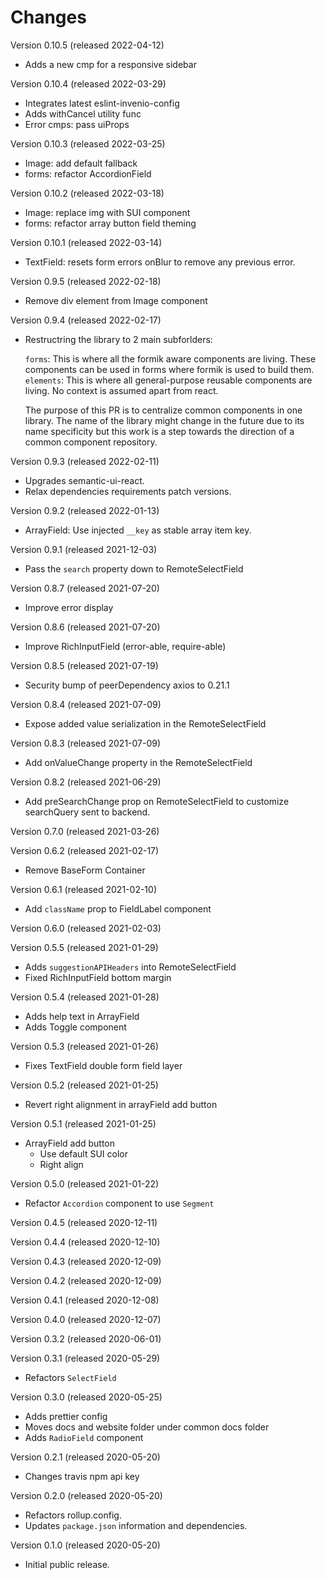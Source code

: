 # Changes

Version 0.10.5 (released 2022-04-12)
* Adds a new cmp for a responsive sidebar

Version 0.10.4 (released 2022-03-29)
* Integrates latest eslint-invenio-config
* Adds withCancel utility func
* Error cmps: pass uiProps

Version 0.10.3 (released 2022-03-25)
* Image: add default fallback
* forms: refactor AccordionField

Version 0.10.2 (released 2022-03-18)
* Image: replace img with SUI component
* forms: refactor array button field theming

Version 0.10.1 (released 2022-03-14)
* TextField: resets form errors onBlur to remove any previous error.

Version 0.9.5 (released 2022-02-18)
* Remove div element from Image component

Version 0.9.4 (released 2022-02-17)
* Restructring the library to 2 main subforlders:

  `forms`: This is where all the formik aware components are living. These components can be used in forms where formik is used to build them.
  `elements`: This is where all general-purpose reusable components are living. No context is assumed apart from react.

  The purpose of this PR is to centralize common components in one library. The name of the library might change in the future due to its name specificity but this work is a step towards the direction of a common component repository.

Version 0.9.3 (released 2022-02-11)
* Upgrades semantic-ui-react.
* Relax dependencies requirements patch versions.

Version 0.9.2 (released 2022-01-13)
* ArrayField: Use injected `__key` as stable array item key.

Version 0.9.1 (released 2021-12-03)
* Pass the `search` property down to RemoteSelectField

Version 0.8.7 (released 2021-07-20)
* Improve error display

Version 0.8.6 (released 2021-07-20)
* Improve RichInputField (error-able, require-able)

Version 0.8.5 (released 2021-07-19)
* Security bump of peerDependency axios to 0.21.1

Version 0.8.4 (released 2021-07-09)
* Expose added value serialization in the RemoteSelectField

Version 0.8.3 (released 2021-07-09)
* Add onValueChange property in the RemoteSelectField

Version 0.8.2 (released 2021-06-29)
* Add preSearchChange prop on RemoteSelectField to
  customize searchQuery sent to backend.

Version 0.7.0 (released 2021-03-26)

Version 0.6.2 (released 2021-02-17)

* Remove BaseForm Container

Version 0.6.1 (released 2021-02-10)

* Add `className` prop to FieldLabel component

Version 0.6.0 (released 2021-02-03)

Version 0.5.5 (released 2021-01-29)

* Adds `suggestionAPIHeaders` into RemoteSelectField
* Fixed RichInputField bottom margin

Version 0.5.4 (released 2021-01-28)

* Adds help text in ArrayField
* Adds Toggle component

Version 0.5.3 (released 2021-01-26)

* Fixes TextField double form field layer

Version 0.5.2 (released 2021-01-25)

* Revert right alignment in arrayField add button

Version 0.5.1 (released 2021-01-25)

* ArrayField add button
  - Use default SUI color
  - Right align

Version 0.5.0 (released 2021-01-22)

- Refactor `Accordion` component to use `Segment`

Version 0.4.5 (released 2020-12-11)

Version 0.4.4 (released 2020-12-10)

Version 0.4.3 (released 2020-12-09)

Version 0.4.2 (released 2020-12-09)

Version 0.4.1 (released 2020-12-08)

Version 0.4.0 (released 2020-12-07)

Version 0.3.2 (released 2020-06-01)

Version 0.3.1 (released 2020-05-29)

* Refactors `SelectField`

Version 0.3.0 (released 2020-05-25)

* Adds prettier config
* Moves docs and website folder under common docs folder
* Adds `RadioField` component

Version 0.2.1 (released 2020-05-20)

* Changes travis npm api key

Version 0.2.0 (released 2020-05-20)

* Refactors rollup.config.
* Updates `package.json` information and dependencies.

Version 0.1.0 (released 2020-05-20)

* Initial public release.

